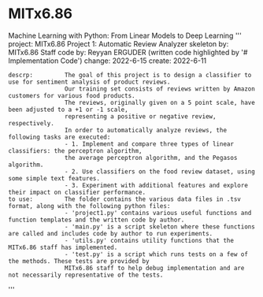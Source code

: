 # MITx6.86
Machine Learning with Python: From Linear Models to Deep Learning
''' project:        MITx6.86 Project 1: Automatic Review Analyzer
    skeleton by:    MITx6.86 Staff
    code by:        Reyyan ERGUDER (written code highlighted by '# Implementation Code')
    change:         2022-6-15
    create:         2022-6-11

    descrp:         The goal of this project is to design a classifier to use for sentiment analysis of product reviews.
                    Our training set consists of reviews written by Amazon customers for various food products.
                    The reviews, originally given on a 5 point scale, have been adjusted to a +1 or -1 scale,
                    representing a positive or negative review, respectively.
                    In order to automatically analyze reviews, the following tasks are executed:
                    - 1. Implement and compare three types of linear classifiers: the perceptron algorithm,
                    the average perceptron algorithm, and the Pegasos algorithm.
                    - 2. Use classifiers on the food review dataset, using some simple text features.
                    - 3. Experiment with additional features and explore their impact on classifier performance.
    to use:         The folder contains the various data files in .tsv format, along with the following python files:
                    - 'project1.py' contains various useful functions and function templates and the written code by author.
                    - 'main.py' is a script skeleton where these functions are called and includes code by author to run experiments.
                    - 'utils.py' contains utility functions that the MITx6.86 staff has implemented.
                    - 'test.py' is a script which runs tests on a few of the methods. These tests are provided by
                    MITx6.86 staff to help debug implementation and are not necessarily representative of the tests.
'''
